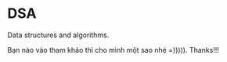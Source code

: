 # DSA
Data structures and algorithms.

Bạn nào vào tham khảo thì cho mình một sao nhé =))))). Thanks!!!
